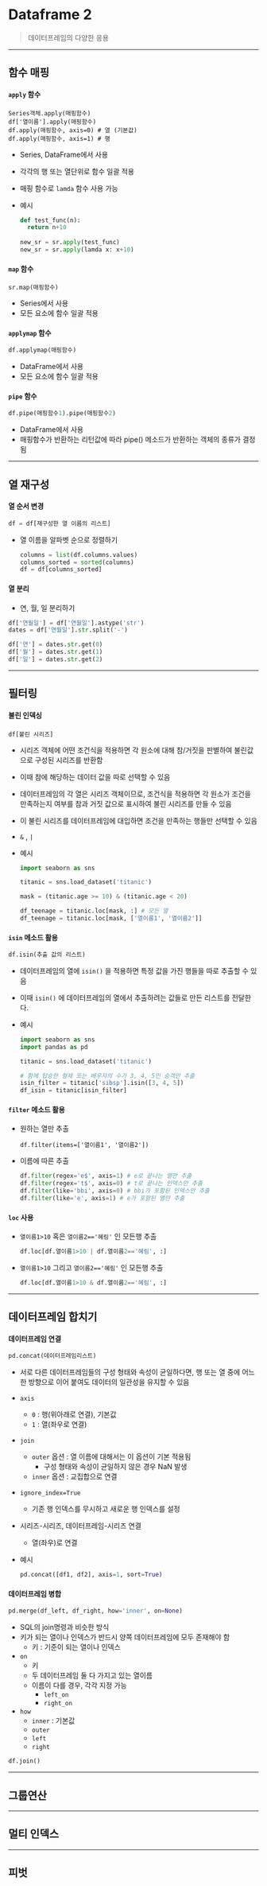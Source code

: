 # Dataframe 2

> 데이터프레임의 다양한 응용

 

---



## 함수 매핑

#### `apply` 함수

```
Series객체.apply(매핑함수)
df['열이름'].apply(매핑함수)
df.apply(매핑함수, axis=0) # 열 (기본값)
df.apply(매핑함수, axis=1) # 행
```

* Series, DataFrame에서 사용

* 각각의 행 또는 열단위로 함수 일괄 적용

* 매핑 함수로 `lamda` 함수 사용 가능

* 예시

  ```python
  def test_func(n):
  	return n+10
  	
  new_sr = sr.apply(test_func)
  new_sr = sr.apply(lamda x: x+10)
  ```

#### `map` 함수

```
sr.map(매핑함수)
```

* Series에서 사용
* 모든 요소에 함수 일괄 적용

#### `applymap` 함수

```python
df.applymap(매핑함수)
```

* DataFrame에서 사용
* 모든 요소에 함수 일괄 적용

#### `pipe` 함수

```python
df.pipe(매핑함수1).pipe(매핑함수2)
```

* DataFrame에서 사용
* 매핑함수가 반환하는 리턴값에 따라 pipe() 메소드가 반환하는 객체의 종류가 결정됨

---



## 열 재구성

#### 열 순서 변경

```python
df = df[재구성한 열 이름의 리스트]
```

* 열 이름을 알파벳 순으로 정렬하기

  ```python
  columns = list(df.columns.values)
  columns_sorted = sorted(columns)
  df = df[columns_sorted]
  ```

#### 열 분리

* 연, 월, 일 분리하기

```python
df['연월일'] = df['연월일'].astype('str')
dates = df['연월일'].str.split('-')
```

```python
df['연'] = dates.str.get(0)
df['월'] = dates.str.get(1)
df['일'] = dates.str.get(2)
```



---



## 필터링

#### 불린 인덱싱

```
df[불린 시리즈]
```

* 시리즈 객체에 어떤 조건식을 적용하면 각 원소에 대해 참/거짓을 판별하여 불린값으로 구성된 시리즈를 반환함

* 이때 참에 해당하는 데이터 값을 따로 선택할 수 있음

* 데이터프레임의 각 열은 시리즈 객체이므로, 조건식을 적용하면 각 원소가 조건을 만족하는지 여부를 참과 거짓 값으로 표시하여 불린 시리즈를 만들 수 있음

* 이 불린 시리즈를 데이터프레임에 대입하면 조건을 만족하는 행들만 선택할 수 있음

* `&` , `|` 

* 예시

  ```python
  import seaborn as sns
  
  titanic = sns.load_dataset('titanic')
  
  mask = (titanic.age >= 10) & (titanic.age < 20)
  
  df_teenage = titanic.loc[mask, :] # 모든 열
  df_teenage = titanic.loc[mask, ['열이름1', '열이름2']]
  ```

#### `isin` 메소드 활용

```python
df.isin(추출 값의 리스트)
```

* 데이터프레임의 열에 `isin()` 을 적용하면 특정 값을 가진 행들을 따로 추출할 수 있음

* 이때 `isin()` 에 데이터프레임의 열에서 추출하려는 값들로 만든 리스트를 전달한다.

* 예시

  ```python
  import seaborn as sns
  import pandas as pd
  
  titanic = sns.load_dataset('titanic')
  
  # 함께 탑승한 형제 또는 배우자의 수가 3, 4, 5인 승객만 추출
  isin_filter = titanic['sibsp'].isin([3, 4, 5])
  df_isin = titanic[isin_filter]
  ```

#### `filter` 메소드 활용

* 원하는 열만 추출

  ```
  df.filter(items=['열이름1', '열이름2'])
  ```

* 이름에 따른 추출

  ```python
  df.filter(regex='e$', axis=1) # e로 끝나는 열만 추출
  df.filter(regex='t$', axis=0) # t로 끝나는 인덱스만 추출
  df.filter(like='bbi', axis=0) # bbi가 포함된 인덱스만 추출
  df.filter(like='e', axis=1) # e가 포함된 열만 추출
  ```

#### `loc` 사용

* `열이름1>10` 혹은 `열이름2=='혜림'` 인 모든행 추출

  ```python
  df.loc[df.열이름1>10 | df.열이름2=='혜림', :]
  ```

* `열이름1>10` 그리고 `열이름2=='혜림'` 인 모든행 추출

  ```python
  df.loc[df.열이름1>10 & df.열이름2=='혜림', :]
  ```

  

---



## 데이터프레임 합치기

#### 데이터프레임 연결

 ```python
pd.concat(데이터프레임리스트)
 ```

* 서로 다른 데이터프레임들의 구성 형태와 속성이 균일하다면, 행 또는 열 중에 어느 한 방향으로 이어 붙여도 데이터의 일관성을 유지할 수 있음

* `axis`
  * `0` : 행(위아래로 연결), 기본값
  * `1` : 열(좌우로 연결)

* `join`

  * `outer` 옵션 : 열 이름에 대해서는 이 옵션이 기본 적용됨
    * 구성 형태와 속성이 균일하지 않은 경우 NaN 발생
  * `inner` 옵션 : 교집합으로 연결

* `ignore_index=True`

  * 기존 행 인덱스를 무시하고 새로운 행 인덱스를 설정

* 시리즈-시리즈, 데이터프레임-시리즈 연결

  * 열(좌우)로 연결

* 예시

  ```python
  pd.concat([df1, df2], axis=1, sort=True)
  ```

#### 데이터프레임 병합

```python
pd.merge(df_left, df_right, how='inner', on=None)
```

* SQL의 join명령과 비슷한 방식
* 키가 되는 열이나 인덱스가 반드시 양쪽 데이터프레임에 모두 존재해야 함
  * 키 : 기준이 되는 열이나 인덱스
* `on` 
  * 키
  * 두 데이터프레임 둘 다 가지고 있는 열이름
  * 이름이 다를 경우, 각각 지정 가능
    * `left_on`
    * `right_on`
* `how`
  * `inner` : 기본값
  * `outer`
  * `left`
  * `right`

```python
df.join()
```



---



## 그룹연산





---



## 멀티 인덱스



---



## 피벗

